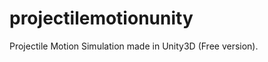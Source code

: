 projectilemotionunity
=====================

Projectile Motion Simulation made in Unity3D (Free version).
